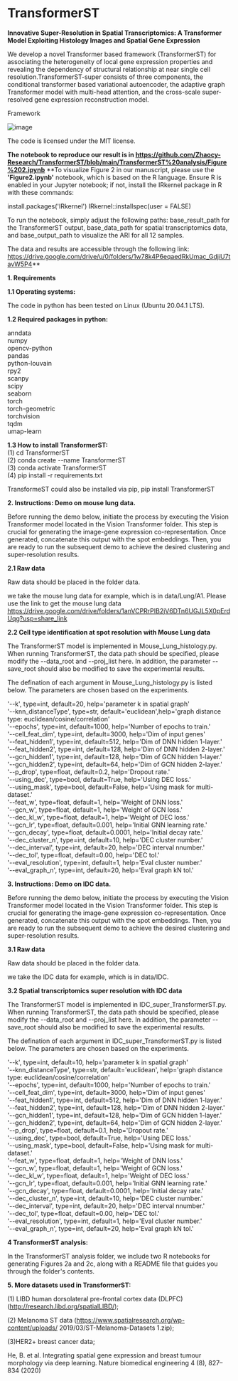 # TransformerST
**Innovative Super-Resolution in Spatial Transcriptomics: A Transformer Model Exploiting Histology Images and Spatial Gene Expression**

We develop a novel Transformer based framework (TransformerST) for associating the heterogeneity of local gene expression properties and revealing the dependency of structural relationship at near single cell resolution.TransformerST-super consists of three components, the conditional transformer based variational autoencoder, the adaptive graph Transformer model with multi-head attention, and the cross-scale super-resolved gene expression reconstruction model.

Framework

![image](https://github.com/Zhaocy-Research/TransformerST/blob/main/TransformerST-new.png)

The code is licensed under the MIT license.

**The notebook to reproduce our result is in https://github.com/Zhaocy-Research/TransformerST/blob/main/TransformerST%20analysis/Figure%202.ipynb**
**To visualize Figure 2 in our manuscript, please use the **'Figure2.ipynb'** notebook, which is based on the R language. Ensure R is enabled in your Jupyter notebook; if not, install the IRkernel package in R with these commands:

install.packages('IRkernel')
IRkernel::installspec(user = FALSE)

To run the notebook, simply adjust the following paths: base_result_path for the TransformerST output, base_data_path for spatial transcriptomics data, and base_output_path to visualize the ARI for all 12 samples.

The data and results are accessible through the following link:
https://drive.google.com/drive/u/0/folders/1w78k4P6eqaedRkUmac_GdjiU7tavW5P4**

**1. Requirements**

**1.1 Operating systems:**

The code in python has been tested on Linux (Ubuntu 20.04.1 LTS).  

**1.2 Required packages in python:**

anndata   
numpy  
opencv-python   
pandas  
python-louvain  
rpy2  
scanpy  
scipy  
seaborn   
torch  
torch-geometric    
torchvision  
tqdm  
umap-learn  

**1.3 How to install TransformerST:**  
(1) cd TransformerST  
(2) conda create --name TransformerST  
(3) conda activate TransformerST  
(4) pip install -r requirements.txt

TransformeST could also be installed via pip, pip install TransformerST

**2. Instructions: Demo on mouse lung data.**  

Before running the demo below, initiate the process by executing the Vision Transformer model located in the Vision Transformer folder. This step is crucial for generating the image-gene expression co-representation. Once generated, concatenate this output with the spot embeddings. Then, you are ready to run the subsequent demo to achieve the desired clustering and super-resolution results.

**2.1 Raw data**

Raw data should be placed in the folder data.

we take the mouse lung data for example, which is in data/Lung/A1. Please use the link to get the mouse lung data
https://drive.google.com/drive/folders/1anVCPRrPIB2jV6DTn6UGJL5X0pErdUqg?usp=share_link


**2.2 Cell type identification at spot resolution with Mouse Lung data**

The TransformerST model is implemented in Mouse_Lung_histology.py. When running TransformerST, the data path should be specified, please modify the --data_root  and --proj_list here. In addition, the parameter --save_root should also be modified to save the experimental results.

The defination of each argument in Mouse_Lung_histology.py is listed below. The parameters are chosen based on the experiments.

'--k', type=int, default=20, help='parameter k in spatial graph'  
'--knn_distanceType', type=str, default='euclidean',help='graph distance type: euclidean/cosine/correlation'  
'--epochs', type=int, default=1000, help='Number of epochs to train.'  
'--cell_feat_dim', type=int, default=3000, help='Dim of input genes'  
'--feat_hidden1', type=int, default=512, help='Dim of DNN hidden 1-layer.'  
'--feat_hidden2', type=int, default=128, help='Dim of DNN hidden 2-layer.'  
'--gcn_hidden1', type=int, default=128, help='Dim of GCN hidden 1-layer.'  
'--gcn_hidden2', type=int, default=64, help='Dim of GCN hidden 2-layer.'  
'--p_drop', type=float, default=0.2, help='Dropout rate.'  
'--using_dec', type=bool, default=True, help='Using DEC loss.'  
'--using_mask', type=bool, default=False, help='Using mask for multi-dataset.'  
'--feat_w', type=float, default=1, help='Weight of DNN loss.'  
'--gcn_w', type=float, default=1, help='Weight of GCN loss.'  
'--dec_kl_w', type=float, default=1, help='Weight of DEC loss.'  
'--gcn_lr', type=float, default=0.001, help='Initial GNN learning rate.'  
'--gcn_decay', type=float, default=0.0001, help='Initial decay rate.'  
'--dec_cluster_n', type=int, default=10, help='DEC cluster number.'  
'--dec_interval', type=int, default=20, help='DEC interval nnumber.'  
'--dec_tol', type=float, default=0.00, help='DEC tol.'  
'--eval_resolution', type=int, default=1, help='Eval cluster number.'  
'--eval_graph_n', type=int, default=20, help='Eval graph kN tol.' 
  
**3. Instructions: Demo on IDC data.** 

Before running the demo below, initiate the process by executing the Vision Transformer model located in the Vision Transformer folder. This step is crucial for generating the image-gene expression co-representation. Once generated, concatenate this output with the spot embeddings. Then, you are ready to run the subsequent demo to achieve the desired clustering and super-resolution results.

**3.1 Raw data**

Raw data should be placed in the folder data.

we take the IDC data for example, which is in data/IDC. 


**3.2 Spatial transcriptomics super resolution with IDC data**

The TransformerST model is implemented in IDC_super_TransformerST.py. When running TransformerST, the data path should be specified, please modify the --data_root  and --proj_list here. In addition, the parameter --save_root should also be modified to save the experimental results.

The defination of each argument in IDC_super_TransformerST.py is listed below. The parameters are chosen based on the experiments.

'--k', type=int, default=10, help='parameter k in spatial graph'  
'--knn_distanceType', type=str, default='euclidean', help='graph distance type: euclidean/cosine/correlation'  
'--epochs', type=int, default=1000, help='Number of epochs to train.'  
'--cell_feat_dim', type=int, default=3000, help='Dim of input genes'  
'--feat_hidden1', type=int, default=512, help='Dim of DNN hidden 1-layer.'  
'--feat_hidden2', type=int, default=128, help='Dim of DNN hidden 2-layer.'  
'--gcn_hidden1', type=int, default=128, help='Dim of GCN hidden 1-layer.'  
'--gcn_hidden2', type=int, default=64, help='Dim of GCN hidden 2-layer.'  
'--p_drop', type=float, default=0.1, help='Dropout rate.'  
'--using_dec', type=bool, default=True, help='Using DEC loss.'  
'--using_mask', type=bool, default=False, help='Using mask for multi-dataset.'  
'--feat_w', type=float, default=1, help='Weight of DNN loss.'  
'--gcn_w', type=float, default=1, help='Weight of GCN loss.'  
'--dec_kl_w', type=float, default=1, help='Weight of DEC loss.'  
'--gcn_lr', type=float, default=0.001, help='Initial GNN learning rate.'  
'--gcn_decay', type=float, default=0.0001, help='Initial decay rate.'  
'--dec_cluster_n', type=int, default=10, help='DEC cluster number.'  
'--dec_interval', type=int, default=20, help='DEC interval nnumber.'  
'--dec_tol', type=float, default=0.00, help='DEC tol.'  
'--eval_resolution', type=int, default=1, help='Eval cluster number.'  
'--eval_graph_n', type=int, default=20, help='Eval graph kN tol.'  

**4 TransformerST analysis:**

In the TransformerST analysis folder, we include two R notebooks for generating Figures 2a and 2c, along with a README file that guides you through the folder's contents.

**5. More datasets used in TransformerST:**

(1) LIBD human dorsolateral pre-frontal cortex data (DLPFC) (http://research.libd.org/spatialLIBD/); 

(2) Melanoma ST data (https://www.spatialresearch.org/wp-content/uploads/
2019/03/ST-Melanoma-Datasets 1.zip); 

(3)HER2+ breast cancer data;

He, B. et al. Integrating spatial gene expression and breast tumour morphology via deep learning. Nature biomedical engineering 4 (8), 827–834 (2020) 
